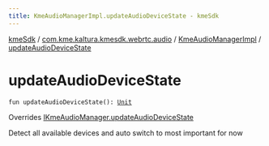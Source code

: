 ```yaml
---
title: KmeAudioManagerImpl.updateAudioDeviceState - kmeSdk
---
```


[kmeSdk](../../index.html) / [com.kme.kaltura.kmesdk.webrtc.audio](../index.html) / [KmeAudioManagerImpl](index.html) / [updateAudioDeviceState](./update-audio-device-state.html)

# updateAudioDeviceState

`fun updateAudioDeviceState(): `[`Unit`](https://kotlinlang.org/api/latest/jvm/stdlib/kotlin/-unit/index.html)

Overrides [IKmeAudioManager.updateAudioDeviceState](../-i-kme-audio-manager/update-audio-device-state.html)

Detect all available devices and auto switch to most important for now


